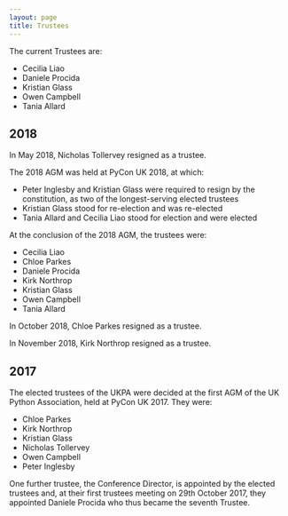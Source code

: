 ```yaml
---
layout: page
title: Trustees
---
```


The current Trustees are:

* Cecilia Liao
* Daniele Procida
* Kristian Glass
* Owen Campbell
* Tania Allard


## 2018

In May 2018, Nicholas Tollervey resigned as a trustee.

The 2018 AGM was held at PyCon UK 2018, at which:

* Peter Inglesby and Kristian Glass were required to resign by the constitution, as two of the longest-serving elected trustees
* Kristian Glass stood for re-election and was re-elected
* Tania Allard and Cecilia Liao stood for election and were elected

At the conclusion of the 2018 AGM, the trustees were:

* Cecilia Liao
* Chloe Parkes
* Daniele Procida
* Kirk Northrop
* Kristian Glass
* Owen Campbell
* Tania Allard

In October 2018, Chloe Parkes resigned as a trustee.

In November 2018, Kirk Northrop resigned as a trustee.


## 2017

The elected trustees of the UKPA were decided at the first AGM of the UK Python Association, held at PyCon UK 2017.
They were:

* Chloe Parkes
* Kirk Northrop
* Kristian Glass
* Nicholas Tollervey
* Owen Campbell
* Peter Inglesby

One further trustee,
the Conference Director,
is appointed by the elected trustees and,
at their first trustees meeting on 29th October 2017,
they appointed Daniele Procida who thus became the seventh Trustee.
